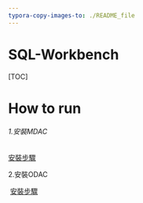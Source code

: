 ```yaml
---
typora-copy-images-to: ./README_file
---
```


# SQL-Workbench

[TOC]



# How to run

###### 1.安裝MDAC

[	安裝步驟](https://github.com/AI-Foundry-Face-Recognition-Project/sql-workbench/blob/main/README/MDAC.md)

2.安裝ODAC

​	[安裝步驟](https://github.com/AI-Foundry-Face-Recognition-Project/sql-workbench/blob/main/README/ODAC.md)
